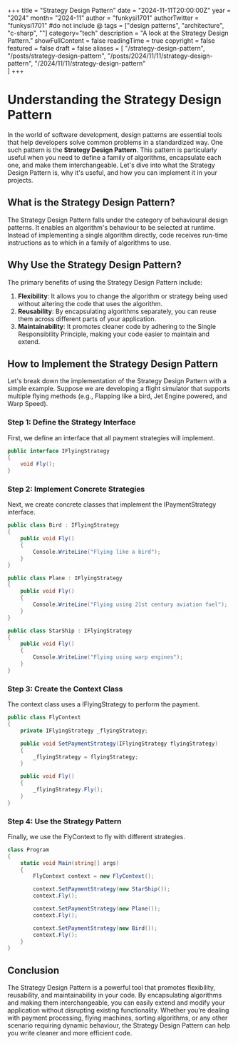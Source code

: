 +++
title = "Strategy Design Pattern"
date = "2024-11-11T20:00:00Z"
year = "2024"
month= "2024-11"
author = "funkysi1701"
authorTwitter = "funkysi1701" #do not include @
tags = ["design patterns", "architecture", "c-sharp", ""]
category="tech"
description =  "A look at the Strategy Design Pattern."
showFullContent = false
readingTime = true
copyright = false
featured = false
draft = false
aliases = [
    "/strategy-design-pattern",
    "/posts/strategy-design-pattern",
    "/posts/2024/11/11/strategy-design-pattern",
    "/2024/11/11/strategy-design-pattern"    
]
+++
# Understanding the Strategy Design Pattern

In the world of software development, design patterns are essential tools that help developers solve common problems in a standardized way. One such pattern is the **Strategy Design Pattern**. This pattern is particularly useful when you need to define a family of algorithms, encapsulate each one, and make them interchangeable. Let's dive into what the Strategy Design Pattern is, why it's useful, and how you can implement it in your projects.

## What is the Strategy Design Pattern?

The Strategy Design Pattern falls under the category of behavioural design patterns. It enables an algorithm's behaviour to be selected at runtime. Instead of implementing a single algorithm directly, code receives run-time instructions as to which in a family of algorithms to use.

## Why Use the Strategy Design Pattern?

The primary benefits of using the Strategy Design Pattern include:

1. **Flexibility**: It allows you to change the algorithm or strategy being used without altering the code that uses the algorithm.
2. **Reusability**: By encapsulating algorithms separately, you can reuse them across different parts of your application.
3. **Maintainability**: It promotes cleaner code by adhering to the Single Responsibility Principle, making your code easier to maintain and extend.

## How to Implement the Strategy Design Pattern

Let's break down the implementation of the Strategy Design Pattern with a simple example. Suppose we are developing a flight simulator that supports multiple flying methods (e.g., Flapping like a bird, Jet Engine powered, and Warp Speed).

### Step 1: Define the Strategy Interface

First, we define an interface that all payment strategies will implement.

```csharp
public interface IFlyingStrategy
{
    void Fly();
}
```
### Step 2: Implement Concrete Strategies

Next, we create concrete classes that implement the IPaymentStrategy interface.

```csharp
public class Bird : IFlyingStrategy
{
    public void Fly()
    {
        Console.WriteLine("Flying like a bird");
    }
}

public class Plane : IFlyingStrategy
{
    public void Fly()
    {
        Console.WriteLine("Flying using 21st century aviation fuel");
    }
}

public class StarShip : IFlyingStrategy
{
    public void Fly()
    {
        Console.WriteLine("Flying using warp engines");
    }
}
```

### Step 3: Create the Context Class

The context class uses a IFlyingStrategy to perform the payment.

```csharp
public class FlyContext
{
    private IFlyingStrategy _flyingStrategy;

    public void SetPaymentStrategy(IFlyingStrategy flyingStrategy)
    {
        _flyingStrategy = flyingStrategy;
    }

    public void Fly()
    {
        _flyingStrategy.Fly();
    }
}
```

### Step 4: Use the Strategy Pattern

Finally, we use the FlyContext to fly with different strategies.

```csharp
class Program
{
    static void Main(string[] args)
    {
        FlyContext context = new FlyContext();

        context.SetPaymentStrategy(new StarShip());
        context.Fly();

        context.SetPaymentStrategy(new Plane());
        context.Fly();

        context.SetPaymentStrategy(new Bird());
        context.Fly();
    }
}
```

## Conclusion

The Strategy Design Pattern is a powerful tool that promotes flexibility, reusability, and maintainability in your code. By encapsulating algorithms and making them interchangeable, you can easily extend and modify your application without disrupting existing functionality. Whether you’re dealing with payment processing, flying machines, sorting algorithms, or any other scenario requiring dynamic behaviour, the Strategy Design Pattern can help you write cleaner and more efficient code.